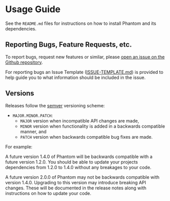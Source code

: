 # Usage Guide

See the `README.md` files for instructions on how to install Phantom and its
dependencies.


## Reporting Bugs, Feature Requests, etc.

To report bugs, request new features or similar, please [open an issue on the Github repository](https://github.com/jpmorganchase/Phantom/issues).

For reporting bugs an Issue Template ([ISSUE-TEMPLATE.md]()) is provided to help guide
you to what information should be included in the issue.


## Versions

Releases follow the [semver](https://semver.org) versioning scheme:

- `MAJOR.MINOR.PATCH`:
  - `MAJOR` version when incompatible API changes are made,
  - `MINOR` version when functionality is added in a backwards compatible manner, and
  - `PATCH` version when backwards compatible bug fixes are made.

For example:

A future version 1.4.0 of Phantom will be backwards compatible with a future version
1.2.0. You should be able to update your projects dependencies from 1.2.0 to 1.4.0
without any breakages to your code.

A future version 2.0.0 of Phantom may not be backwards compatible with version 1.4.0.
Upgrading to this version may introduce breaking API changes. These will be documented
in the release notes along with instructions on how to update your code.

